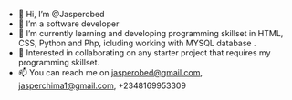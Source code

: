 - 👋 Hi, I’m @Jasperobed 
- 👀 I’m a software developer 
- 🌱 I’m currently learning and developing programming skillset in HTML, CSS, Python and Php, icluding working with MYSQL database .
- 💞️ Interested in collaborating on any starter project that requires my programming skillset.
- 📫 You can reach me on jasperobed@gmail.com, jasperchima1@gmail.com, +2348169953309

<!---
Jasperobed/Jasperobed is a ✨ special ✨ repository because its `README.md` (this file) appears on your GitHub profile.
You can click the Preview link to take a look at your changes.
--->

